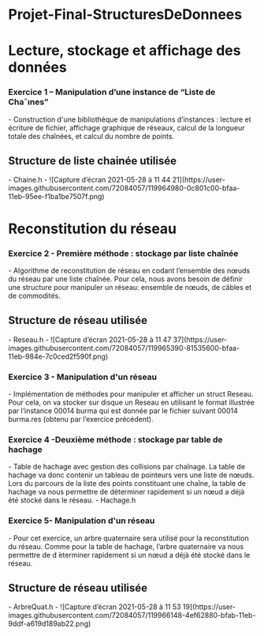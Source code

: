 # Projet-Final-StructuresDeDonnees

<h1> Lecture, stockage et affichage des données</h1>
<h3>Exercice 1 – Manipulation d’une instance de “Liste de Chaˆınes” </h3>
- Construction d'une bibliothèque de manipulations d’instances : lecture et  écriture de fichier, affichage graphique de réseaux, calcul de la longueur totale des chaînées, et calcul du nombre de points.
<h2> Structure de liste chainée utilisée</h2>
- Chaine.h
- ![Capture d’écran 2021-05-28 à 11 44 21](https://user-images.githubusercontent.com/72084057/119964980-0c801c00-bfaa-11eb-95ee-f1ba1be7507f.png)


<h1> Reconstitution du réseau </h1>
<h3>Exercice 2 - Première méthode : stockage par liste chaînée</h3> 
- Algorithme de reconstitution de réseau en codant l’ensemble des nœuds du réseau par une liste chaînée. Pour cela, nous avons besoin de définir une structure pour manipuler un réseau: ensemble de nœuds, de câbles et de commodités.
<h2> Structure de réseau utilisée</h2>
 - Reseau.h
 - ![Capture d’écran 2021-05-28 à 11 47 37](https://user-images.githubusercontent.com/72084057/119965390-81535600-bfaa-11eb-984e-7c0ced2f590f.png)

 
 <h3>Exercice 3 - Manipulation d'un réseau</h3> 
- Implémentation de méthodes pour manipuler et afficher un struct Reseau. Pour cela, on va stocker sur disque un Reseau en utilisant le format illustrée par l’instance 00014 burma qui est donnée par le fichier suivant 00014 burma.res (obtenu par l’exercice précédent).

<h3>Exercice 4 -Deuxième méthode : stockage par table de hachage </h3> 
-  Table de hachage avec gestion des collisions par chaînage. La table de hachage va donc contenir un tableau de pointeurs vers une liste de nœuds. Lors du parcours de la liste des points constituant une chaîne, la table de hachage va nous permettre de déterminer rapidement si un nœud a déjà été stocké dans le réseau. 
-  Hachage.h

 <h3> Exercice 5- Manipulation d'un réseau</h3> 
- Pour cet exercice, un arbre quaternaire sera utilisé pour la reconstitution du réseau. Comme pour la table de hachage, l’arbre quaternaire va nous permettre de d ́eterminer rapidement si un nœud a déjà été stocké dans le réseau.
<h2> Structure de réseau utilisée</h2>
- ArbreQuat.h 
- ![Capture d’écran 2021-05-28 à 11 53 19](https://user-images.githubusercontent.com/72084057/119966148-4ef62880-bfab-11eb-9ddf-a619d189ab22.png)





